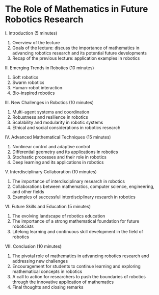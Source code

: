 # The Role of Mathematics in Future Robotics Research

I. Introduction (5 minutes)

1. Overview of the lecture
1. Goals of the lecture: discuss the importance of mathematics in advancing robotics research and its potential future developments
1. Recap of the previous lecture: application examples in robotics

II. Emerging Trends in Robotics (10 minutes)

1. Soft robotics
1. Swarm robotics
1. Human-robot interaction
1. Bio-inspired robotics

III. New Challenges in Robotics (10 minutes)

1. Multi-agent systems and coordination
1. Robustness and resilience in robotics
1. Scalability and modularity in robotic systems
1. Ethical and social considerations in robotics research

IV. Advanced Mathematical Techniques (15 minutes)

1. Nonlinear control and adaptive control
1. Differential geometry and its applications in robotics
1. Stochastic processes and their role in robotics
1. Deep learning and its applications in robotics

V. Interdisciplinary Collaboration (10 minutes)

1. The importance of interdisciplinary research in robotics
1. Collaborations between mathematics, computer science, engineering, and other fields
1. Examples of successful interdisciplinary research in robotics

VI. Future Skills and Education (5 minutes)

1. The evolving landscape of robotics education
1. The importance of a strong mathematical foundation for future roboticists
1. Lifelong learning and continuous skill development in the field of robotics

VII. Conclusion (10 minutes)

1. The pivotal role of mathematics in advancing robotics research and addressing new challenges
1. Encouragement for students to continue learning and exploring mathematical concepts in robotics
1. A call to action for researchers to push the boundaries of robotics through the innovative application of mathematics
1. Final thoughts and closing remarks
